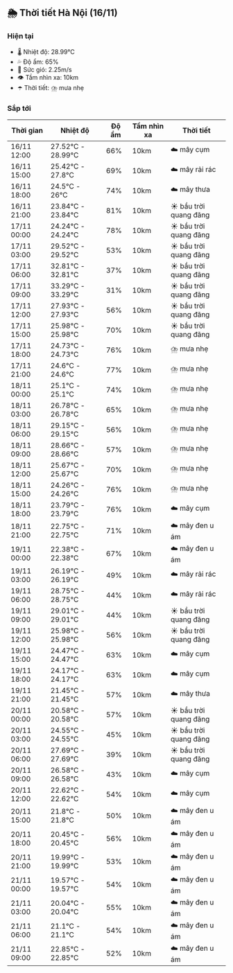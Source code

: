 ## 🌦️ Thời tiết Hà Nội (16/11)

### Hiện tại

- 🌡️ Nhiệt độ: 28.99℃
- 💦 Độ ẩm: 65%
- 💨 Sức gió: 2.25m/s
- 👁️ Tầm nhìn xa: 10km
- ☂️ Thời tiết: ⛈️ mưa nhẹ

### Sắp tới

| Thời gian | Nhiệt độ | Độ ẩm | Tầm nhìn xa | Thời tiết |
| --- | --- | --- | --- | --- |
| 16/11 12:00 | 27.52℃ - 28.99℃ | 66% | 10km | ☁️ mây cụm |
| 16/11 15:00 | 25.42℃ - 27.8℃ | 69% | 10km | ☁️ mây rải rác |
| 16/11 18:00 | 24.5℃ - 26℃ | 74% | 10km | ☁️ mây thưa |
| 16/11 21:00 | 23.84℃ - 23.84℃ | 81% | 10km | ☀️ bầu trời quang đãng |
| 17/11 00:00 | 24.24℃ - 24.24℃ | 78% | 10km | ☀️ bầu trời quang đãng |
| 17/11 03:00 | 29.52℃ - 29.52℃ | 53% | 10km | ☀️ bầu trời quang đãng |
| 17/11 06:00 | 32.81℃ - 32.81℃ | 37% | 10km | ☀️ bầu trời quang đãng |
| 17/11 09:00 | 33.29℃ - 33.29℃ | 31% | 10km | ☀️ bầu trời quang đãng |
| 17/11 12:00 | 27.93℃ - 27.93℃ | 56% | 10km | ☀️ bầu trời quang đãng |
| 17/11 15:00 | 25.98℃ - 25.98℃ | 70% | 10km | ☀️ bầu trời quang đãng |
| 17/11 18:00 | 24.73℃ - 24.73℃ | 76% | 10km | ⛈️ mưa nhẹ |
| 17/11 21:00 | 24.6℃ - 24.6℃ | 77% | 10km | ⛈️ mưa nhẹ |
| 18/11 00:00 | 25.1℃ - 25.1℃ | 74% | 10km | ⛈️ mưa nhẹ |
| 18/11 03:00 | 26.78℃ - 26.78℃ | 65% | 10km | ⛈️ mưa nhẹ |
| 18/11 06:00 | 29.15℃ - 29.15℃ | 56% | 10km | ⛈️ mưa nhẹ |
| 18/11 09:00 | 28.66℃ - 28.66℃ | 57% | 10km | ⛈️ mưa nhẹ |
| 18/11 12:00 | 25.67℃ - 25.67℃ | 70% | 10km | ⛈️ mưa nhẹ |
| 18/11 15:00 | 24.26℃ - 24.26℃ | 76% | 10km | ⛈️ mưa nhẹ |
| 18/11 18:00 | 23.79℃ - 23.79℃ | 76% | 10km | ☁️ mây cụm |
| 18/11 21:00 | 22.75℃ - 22.75℃ | 71% | 10km | ☁️ mây đen u ám |
| 19/11 00:00 | 22.38℃ - 22.38℃ | 67% | 10km | ☁️ mây đen u ám |
| 19/11 03:00 | 26.19℃ - 26.19℃ | 49% | 10km | ☁️ mây rải rác |
| 19/11 06:00 | 28.75℃ - 28.75℃ | 44% | 10km | ☁️ mây rải rác |
| 19/11 09:00 | 29.01℃ - 29.01℃ | 44% | 10km | ☀️ bầu trời quang đãng |
| 19/11 12:00 | 25.98℃ - 25.98℃ | 56% | 10km | ☀️ bầu trời quang đãng |
| 19/11 15:00 | 24.47℃ - 24.47℃ | 63% | 10km | ☁️ mây cụm |
| 19/11 18:00 | 24.17℃ - 24.17℃ | 63% | 10km | ☁️ mây cụm |
| 19/11 21:00 | 21.45℃ - 21.45℃ | 57% | 10km | ☁️ mây thưa |
| 20/11 00:00 | 20.58℃ - 20.58℃ | 57% | 10km | ☀️ bầu trời quang đãng |
| 20/11 03:00 | 24.55℃ - 24.55℃ | 45% | 10km | ☀️ bầu trời quang đãng |
| 20/11 06:00 | 27.69℃ - 27.69℃ | 39% | 10km | ☀️ bầu trời quang đãng |
| 20/11 09:00 | 26.58℃ - 26.58℃ | 43% | 10km | ☁️ mây cụm |
| 20/11 12:00 | 22.62℃ - 22.62℃ | 54% | 10km | ☁️ mây cụm |
| 20/11 15:00 | 21.8℃ - 21.8℃ | 50% | 10km | ☁️ mây đen u ám |
| 20/11 18:00 | 20.45℃ - 20.45℃ | 56% | 10km | ☁️ mây đen u ám |
| 20/11 21:00 | 19.99℃ - 19.99℃ | 53% | 10km | ☁️ mây đen u ám |
| 21/11 00:00 | 19.57℃ - 19.57℃ | 54% | 10km | ☁️ mây đen u ám |
| 21/11 03:00 | 20.04℃ - 20.04℃ | 55% | 10km | ☁️ mây đen u ám |
| 21/11 06:00 | 21.1℃ - 21.1℃ | 54% | 10km | ☁️ mây đen u ám |
| 21/11 09:00 | 22.85℃ - 22.85℃ | 52% | 10km | ☁️ mây đen u ám |
